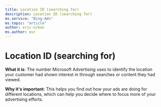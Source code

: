 ```yaml
---
title: Location ID (searching for)
description: Location ID (searching for)
ms.service: "Bing-Ads"
ms.topic: "article"
author: eric-urban
ms.author: eur
---
```


# Location ID (searching for)

**What it is**: The number Microsoft Advertising uses to identify the location your customer had shown interest in through searches or content they had viewed.

**Why it's important**: This helps you find out how your ads are doing for different locations, which can help you decide where to focus more of your advertising efforts.


